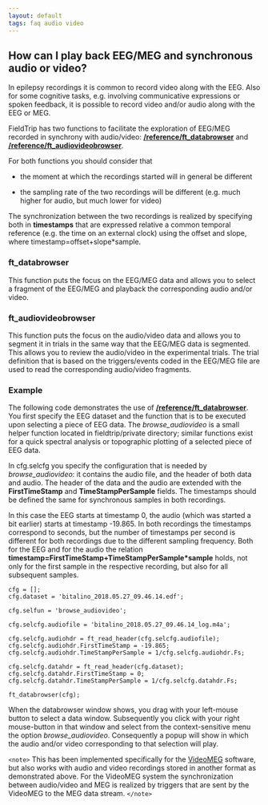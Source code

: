 ```yaml
---
layout: default
tags: faq audio video
---
```



## How can I play back EEG/MEG and synchronous audio or video?

In epilepsy recordings it is common to record video along with the EEG. Also for some cognitive tasks, e.g. involving communicative expressions or spoken feedback, it is possible to record video and/or audio along with the EEG or MEG.

FieldTrip has two functions to facilitate the exploration of EEG/MEG recorded in synchrony with audio/video: **[/reference/ft_databrowser](/reference/ft_databrowser)** and **[/reference/ft_audiovideobrowser](/reference/ft_audiovideobrowser)**. 

For both functions you should consider that 

*  the moment at which the recordings started will in general be different

*  the sampling rate of the two recordings will be different (e.g. much higher for audio, but much lower for video)

The synchronization between the two recordings is realized by specifying both in **timestamps** that are expressed relative a common temporal reference (e.g. the time on an external clock) using the offset and slope, where timestamp=offset+slope*sample.

### ft_databrowser

This function puts the focus on the EEG/MEG data and allows you to select a fragment of the EEG/MEG and playback the corresponding audio and/or video.

### ft_audiovideobrowser

This function puts the focus on the audio/video data and allows you to segment it in trials in the same way that the EEG/MEG data is segmented. This allows you to review the audio/video in the experimental trials. The trial definition that is based on the triggers/events coded in the EEG/MEG file are used to read the corresponding audio/video fragments.

### Example

The following code demonstrates the use of **[/reference/ft_databrowser](/reference/ft_databrowser)**. You first specify the EEG dataset and the function that is to be executed upon selecting a piece of EEG data. The *browse_audiovideo* is a small helper function located in fieldtrip/private directory; similar functions exist for a quick spectral analysis or topographic plotting of a selected piece of EEG data.

In cfg.selcfg you specify the configuration that is needed by *browse_audiovideo*: it contains the audio file, and the header of both data and audio. The header of the data and the audio are extended with the **FirstTimeStamp** and **TimeStampPerSample** fields. The timestamps should be defined the same for synchronous samples in both recordings. 

In this case the EEG starts at timestamp 0, the audio (which was started a bit earlier) starts at timestamp -19.865. In both recordings the timestamps correspond to seconds, but the number of timestamps per second is different for both recordings due to the different sampling frequency. Both for the EEG and for the audio the relation **timestamp=FirstTimeStamp+TimeStampPerSample*sample** holds, not only for the first sample in the respective recording, but also for all subsequent samples.

	
	cfg = [];
	cfg.dataset = 'bitalino_2018.05.27_09.46.14.edf';
	
	cfg.selfun = 'browse_audiovideo';
	
	cfg.selcfg.audiofile = 'bitalino_2018.05.27_09.46.14_log.m4a';
	
	cfg.selcfg.audiohdr = ft_read_header(cfg.selcfg.audiofile);
	cfg.selcfg.audiohdr.FirstTimeStamp = -19.865;
	cfg.selcfg.audiohdr.TimeStampPerSample = 1/cfg.selcfg.audiohdr.Fs;
	
	cfg.selcfg.datahdr = ft_read_header(cfg.dataset);
	cfg.selcfg.datahdr.FirstTimeStamp = 0;
	cfg.selcfg.datahdr.TimeStampPerSample = 1/cfg.selcfg.datahdr.Fs;
	
	ft_databrowser(cfg);


When the databrowser window shows, you drag with your left-mouse button to select a data window. Subsequently you click with your right mouse-button in that window and select from the context-sensitive menu the option *browse_audiovideo*. Consequently a popup will show in which the audio and/or video corresponding to that selection will play.

`<note>`
This has been implemented specifically for the [VideoMEG](https://github.com/andreyzhd/VideoMEG) software, but also works with audio and video recordings stored in another format as demonstrated above. For the VideoMEG system the synchronization between audio/video and MEG is realized by triggers that are sent by the VideoMEG to the MEG data stream.
`</note>`
